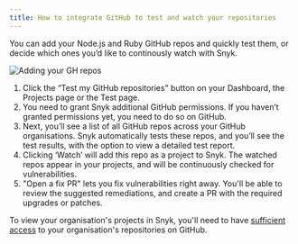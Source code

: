 ```yaml
---
title: How to integrate GitHub to test and watch your repositories
---
```


You can add your Node.js and Ruby GitHub repos and quickly test them, or decide which ones you’d like to continously watch with Snyk.

![Adding your GH repos](https://res.cloudinary.com/snyk/image/upload/v1478627494/home/your-github-repos.png)

1. Click the “Test my GitHub repositories" button on your Dashboard, the Projects page or the Test page.
2. You need to grant Snyk additional GitHub permissions. If you haven’t granted permissions yet, you need to do so on GitHub.
3. Next, you’ll see a list of all GitHub repos across your GitHub organisations. Snyk automatically tests these repos, and you’ll see the test results, with the option to view a detailed test report.
4. Clicking ‘Watch’ will add this repo as a project to Snyk. The watched repos appear in your projects, and will be continuously checked for vulnerabilities.
5. "Open a fix PR" lets you fix vulnerabilities right away. You'll be able to review the suggested remediations, and create a PR with the required upgrades or patches.

<div class="alert alert--inline alert--notice"><p class="alert__text">To view your organisation's projects in Snyk, you'll need to have <a href="#authorizing-github">sufficient access</a> to your organisation's repositories on GitHub.</p></div>
